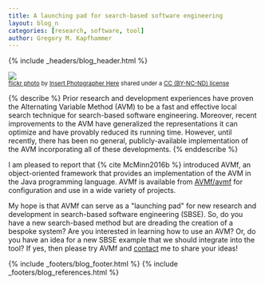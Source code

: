 ```yaml
---
title: A launching pad for search-based software engineering
layout: blog_n
categories: [research, software, tool]
author: Gregory M. Kapfhammer
---
```


{% include _headers/blog_header.html %}

<a title="Hot Air Balloon Launch" href="https://flickr.com/photos/inserttitlehere/4355495106"><img class="img-responsive-tight" src="https://farm5.static.flickr.com/4019/4355495106_53aed3b0da_z.jpg" /></a><br /><small><a title="Hot Air Balloon Launch" href="https://flickr.com/photos/inserttitlehere/4355495106">flickr photo</a> by <a href="https://flickr.com/people/inserttitlehere">Insert Photographer Here</a> shared under a <a href="https://creativecommons.org/licenses/by-nc-nd/2.0/">CC (BY-NC-ND) license</a> </small>

{% describe %}
Prior research and development experiences have proven the Alternating Variable Method (AVM) to be a fast and effective
local search technique for search-based software engineering. Moreover, recent improvements to the AVM have generalized
the representations it can optimize and have provably reduced its running time. However, until recently, there has been no
general, publicly-available implementation of the AVM incorporating all of these developments.
{% enddescribe %}

<a name="McMinn2016b-return"></a>
I am pleased to report that {% cite McMinn2016b %} introduced AVMf, an
object-oriented framework that provides an implementation of the AVM in the
Java programming language. AVMf is available from
[AVMf/avmf](https://github.com/AVMf/avmf) for configuration and use in a wide
variety of projects.

My hope is that AVMf can serve as a "launching pad" for new research and
development in search-based software engineering (SBSE). So, do you have a new
search-based method but are dreading the creation of a bespoke system? Are you
interested in learning how to use an AVM? Or, do you have an idea for a new
SBSE example that we should integrate into the tool? If yes, then please try
AVMf and [contact]({{site.baseurl}}/contact/) me to share your ideas!

{% include _footers/blog_footer.html %}
{% include _footers/blog_references.html %}
